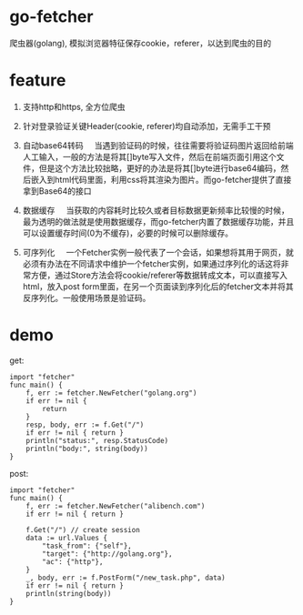 go-fetcher
==========

爬虫器(golang), 模拟浏览器特征保存cookie，referer，以达到爬虫的目的

feature
=========
1. 支持http和https, 全方位爬虫
2. 针对登录验证关键Header(cookie, referer)均自动添加，无需手工干预
3. 自动base64转码
    当遇到验证码的时候，往往需要将验证码图片返回给前端人工输入，一般的方法是将其[]byte写入文件，然后在前端页面引用这个文件，但是这个方法比较拙略，更好的办法是将其[]byte进行base64编码，然后嵌入到html代码里面，利用css将其渲染为图片。而go-fetcher提供了直接拿到Base64的接口

4. 数据缓存
    当获取的内容耗时比较久或者目标数据更新频率比较慢的时候，最为透明的做法就是使用数据缓存，而go-fetcher内置了数据缓存功能，并且可以设置缓存时间(0为不缓存)，必要的时候可以删除缓存。

5. 可序列化
    一个Fetcher实例一般代表了一个会话，如果想将其用于网页，就必须有办法在不同请求中维护一个fetcher实例，如果通过序列化的话这将非常方便，通过Store方法会将cookie/referer等数据转成文本，可以直接写入html，放入post form里面，在另一个页面读到序列化后的fetcher文本并将其反序列化。一般使用场景是验证码。

demo
=========
get:

```{go}
import "fetcher"
func main() {
    f, err := fetcher.NewFetcher("golang.org")
    if err != nil {
        return
    }
    resp, body, err := f.Get("/")
    if err != nil { return }
    println("status:", resp.StatusCode)
    println("body:", string(body))
}
```

post:

```{go}
import "fetcher"
func main() {
    f, err := fetcher.NewFetcher("alibench.com")
    if err != nil { return }
	
    f.Get("/") // create session
    data := url.Values {
        "task_from": {"self"},
        "target": {"http://golang.org"},
        "ac": {"http"},
    }
    _, body, err := f.PostForm("/new_task.php", data)
    if err != nil { return }
    println(string(body))
}
```

